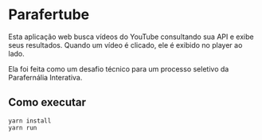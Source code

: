 # Parafertube

Esta aplicação web busca vídeos do YouTube consultando sua API e exibe seus resultados. Quando um vídeo é clicado, ele é exibido no player ao lado.

Ela foi feita como um desafio técnico para um processo seletivo da Parafernália Interativa.

## Como executar

```
yarn install
yarn run
```
